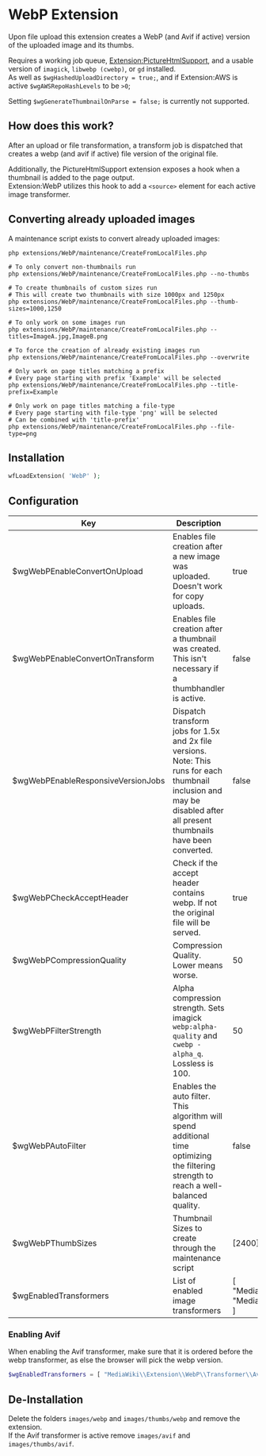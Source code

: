 # WebP Extension
Upon file upload this extension creates a WebP (and Avif if active) version of the uploaded image and its thumbs.

Requires a working job queue, [Extension:PictureHtmlSupport](https://github.com/StarCitizenWiki/mediawiki-extensions-PictureHtmlSupport), and a usable version of `imagick`, `libwebp (cwebp)`, or `gd` installed.  
As well as `$wgHashedUploadDirectory = true;`, and if Extension:AWS is active `$wgAWSRepoHashLevels` to be `>0`;

Setting `$wgGenerateThumbnailOnParse = false;` is currently not supported.

## How does this work?
After an upload or file transformation, a transform job is dispatched that creates a webp (and avif if active) file version of the original file.  

Additionally, the PictureHtmlSupport extension exposes a hook when a thumbnail is added to the page output.  
Extension:WebP utilizes this hook to add a `<source>` element for each active image transformer.

## Converting already uploaded images
A maintenance script exists to convert already uploaded images:
```shell
php extensions/WebP/maintenance/CreateFromLocalFiles.php

# To only convert non-thumbnails run
php extensions/WebP/maintenance/CreateFromLocalFiles.php --no-thumbs

# To create thumbnails of custom sizes run
# This will create two thumbnails with size 1000px and 1250px
php extensions/WebP/maintenance/CreateFromLocalFiles.php --thumb-sizes=1000,1250

# To only work on some images run
php extensions/WebP/maintenance/CreateFromLocalFiles.php --titles=ImageA.jpg,ImageB.png

# To force the creation of already existing images run
php extensions/WebP/maintenance/CreateFromLocalFiles.php --overwrite

# Only work on page titles matching a prefix
# Every page starting with prefix 'Example' will be selected
php extensions/WebP/maintenance/CreateFromLocalFiles.php --title-prefix=Example

# Only work on page titles matching a file-type
# Every page starting with file-type 'png' will be selected
# Can be combined with 'title-prefix'
php extensions/WebP/maintenance/CreateFromLocalFiles.php --file-type=png
```

## Installation

```php
wfLoadExtension( 'WebP' );
```


## Configuration
| Key                                | Description                                                                                                                                                               | Example                                                                                                                    | Default                     |
|------------------------------------|---------------------------------------------------------------------------------------------------------------------------------------------------------------------------|----------------------------------------------------------------------------------------------------------------------------|-----------------------------|
| $wgWebPEnableConvertOnUpload       | Enables file creation after a new image was uploaded. Doesn't work for copy uploads.                                                                                      | true                                                                                                                       | true                        |
| $wgWebPEnableConvertOnTransform    | Enables file creation after a thumbnail was created. This isn't necessary if a thumbhandler is active.                                                                    | false                                                                                                                      | true                        |
| $wgWebPEnableResponsiveVersionJobs | Dispatch transform jobs for 1.5x and 2x file versions. Note: This runs for each thumbnail inclusion and may be disabled after all present thumbnails have been converted. | false                                                                                                                      | true                        |
| $wgWebPCheckAcceptHeader           | Check if the accept header contains webp. If not the original file will be served.                                                                                        | true                                                                                                                       | false                       |
| $wgWebPCompressionQuality          | Compression Quality. Lower means worse.                                                                                                                                   | 50                                                                                                                         | 75                          |
| $wgWebPFilterStrength              | Alpha compression strength. Sets imagick `webp:alpha-quality` and `cwebp -alpha_q`. Lossless is 100.                                                                      | 50                                                                                                                         | 80                          |
| $wgWebPAutoFilter                  | Enables the auto filter.  This algorithm will spend additional time optimizing the filtering strength to reach a well-balanced quality.                                   | false                                                                                                                      | true                        |
| $wgWebPThumbSizes                  | Thumbnail Sizes to create through the maintenance script                                                                                                                  | [2400]                                                                                                                     | [120, 320, 800, 1200, 1600] |
| $wgEnabledTransformers             | List of enabled image transformers                                                                                                                                        | [ "MediaWiki\\Extension\\WebP\\Transformer\\AvifTransformer", "MediaWiki\\Extension\\WebP\\Transformer\\WebPTransformer" ] | WebP Transformer            |

### Enabling Avif
When enabling the Avif transformer, make sure that it is ordered before the webp transformer, as else the browser will pick the webp version.

```php
$wgEnabledTransformers = [ "MediaWiki\\Extension\\WebP\\Transformer\\AvifTransformer", "MediaWiki\\Extension\\WebP\\Transformer\\WebPTransformer" ];
```

## De-Installation
Delete the folders `images/webp` and `images/thumbs/webp` and remove the extension.  
If the Avif transformer is active remove `images/avif` and `images/thumbs/avif`.

